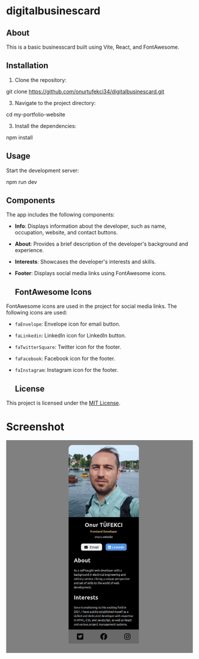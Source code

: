 # digitalbusinescard

## About
This is a basic businesscard built using Vite, React, and FontAwesome.

## Installation

1. Clone the repository:

git clone https://github.com/onurtufekci34/digitalbusinescard.git

3. Navigate to the project directory:

cd my-portfolio-website

3. Install the dependencies:

npm install

## Usage

Start the development server:

npm run dev

## Components

The app includes the following components:

- **Info**: Displays information about the developer, such as name, occupation, website, and contact buttons.
- **About**: Provides a brief description of the developer's background and experience.
- **Interests**: Showcases the developer's interests and skills.
- **Footer**: Displays social media links using FontAwesome icons.

  ## FontAwesome Icons

FontAwesome icons are used in the project for social media links. The following icons are used:

- `faEnvelope`: Envelope icon for email button.
- `faLinkedin`: LinkedIn icon for LinkedIn button.
- `faTwitterSquare`: Twitter icon for the footer.
- `faFacebook`: Facebook icon for the footer.
- `faInstagram`: Instagram icon for the footer.

  ## License

This project is licensed under the [MIT License](https://opensource.org/licenses/MIT).

# Screenshot

![Screenshot](screen.png)
